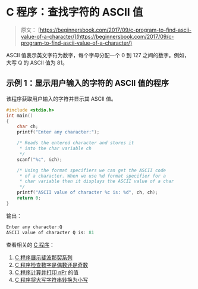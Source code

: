 # C 程序：查找字符的 ASCII 值

> 原文： [https://beginnersbook.com/2017/09/c-program-to-find-ascii-value-of-a-character/](https://beginnersbook.com/2017/09/c-program-to-find-ascii-value-of-a-character/)

ASCII 值表示英文字符为数字，每个字母分配一个 0 到 127 之间的数字。例如，大写 Q 的 ASCII 值为 81。

## 示例 1：显示用户输入的字符的 ASCII 值的程序

该程序获取用户输入的字符并显示其 ASCII 值。

```c
#include <stdio.h>
int main()
{
    char ch;
    printf("Enter any character:");

    /* Reads the entered character and stores it
     * into the char variable ch
     */
    scanf("%c", &ch);

    /* Using the format specifiers we can get the ASCII code
     * of a character. When we use %d format specifier for a
     * char variable then it displays the ASCII value of a char
     */
    printf("ASCII value of character %c is: %d", ch, ch);
    return 0;
}
```

输出：

```c
Enter any character:Q
ASCII value of character Q is: 81
```

查看相关的 [C 程序](https://beginnersbook.com/2015/02/simple-c-programs/)：

1.  [C 程序展示斐波那契系列](https://beginnersbook.com/2014/06/c-program-to-display-fibonacci-series/)
2.  [C 程序检查数字是偶数还是奇数](https://beginnersbook.com/2015/02/c-program-to-check-if-number-is-even-or-odd/)
3.  [C 程序计算并打印 nPr](https://beginnersbook.com/2015/02/c-program-to-calculate-and-print-the-value-of-npr/) 的值
4.  [C 程序将大写字符串转换为小写](https://beginnersbook.com/2015/02/c-program-to-convert-uppercase-string-to-lowercase-string/)